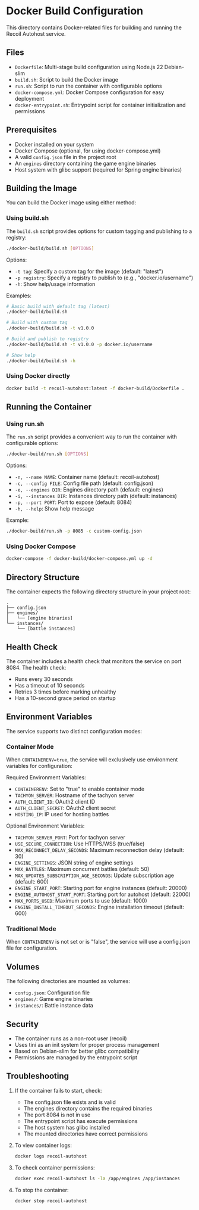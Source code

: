 # Docker Build Configuration

This directory contains Docker-related files for building and running the Recoil Autohost service.

## Files

- `Dockerfile`: Multi-stage build configuration using Node.js 22 Debian-slim
- `build.sh`: Script to build the Docker image
- `run.sh`: Script to run the container with configurable options
- `docker-compose.yml`: Docker Compose configuration for easy deployment
- `docker-entrypoint.sh`: Entrypoint script for container initialization and permissions

## Prerequisites

- Docker installed on your system
- Docker Compose (optional, for using docker-compose.yml)
- A valid `config.json` file in the project root
- An `engines` directory containing the game engine binaries
- Host system with glibc support (required for Spring engine binaries)

## Building the Image

You can build the Docker image using either method:

### Using build.sh
The `build.sh` script provides options for custom tagging and publishing to a registry:

```bash
./docker-build/build.sh [OPTIONS]
```

Options:
- `-t tag`: Specify a custom tag for the image (default: "latest")
- `-p registry`: Specify a registry to publish to (e.g., "docker.io/username")
- `-h`: Show help/usage information

Examples:
```bash
# Basic build with default tag (latest)
./docker-build/build.sh

# Build with custom tag
./docker-build/build.sh -t v1.0.0

# Build and publish to registry
./docker-build/build.sh -t v1.0.0 -p docker.io/username

# Show help
./docker-build/build.sh -h
```

### Using Docker directly
```bash
docker build -t recoil-autohost:latest -f docker-build/Dockerfile .
```

## Running the Container

### Using run.sh
The `run.sh` script provides a convenient way to run the container with configurable options:

```bash
./docker-build/run.sh [OPTIONS]
```

Options:
- `-n, --name NAME`: Container name (default: recoil-autohost)
- `-c, --config FILE`: Config file path (default: config.json)
- `-e, --engines DIR`: Engines directory path (default: engines)
- `-i, --instances DIR`: Instances directory path (default: instances)
- `-p, --port PORT`: Port to expose (default: 8084)
- `-h, --help`: Show help message

Example:
```bash
./docker-build/run.sh -p 8085 -c custom-config.json
```

### Using Docker Compose
```bash
docker-compose -f docker-build/docker-compose.yml up -d
```

## Directory Structure

The container expects the following directory structure in your project root:

```
.
├── config.json
├── engines/
│   └── [engine binaries]
└── instances/
    └── [battle instances]
```

## Health Check

The container includes a health check that monitors the service on port 8084. The health check:
- Runs every 30 seconds
- Has a timeout of 10 seconds
- Retries 3 times before marking unhealthy
- Has a 10-second grace period on startup

## Environment Variables

The service supports two distinct configuration modes:

### Container Mode
When `CONTAINERENV=true`, the service will exclusively use environment variables for configuration:

Required Environment Variables:
- `CONTAINERENV`: Set to "true" to enable container mode
- `TACHYON_SERVER`: Hostname of the tachyon server
- `AUTH_CLIENT_ID`: OAuth2 client ID
- `AUTH_CLIENT_SECRET`: OAuth2 client secret
- `HOSTING_IP`: IP used for hosting battles

Optional Environment Variables:
- `TACHYON_SERVER_PORT`: Port for tachyon server
- `USE_SECURE_CONNECTION`: Use HTTPS/WSS (true/false)
- `MAX_RECONNECT_DELAY_SECONDS`: Maximum reconnection delay (default: 30)
- `ENGINE_SETTINGS`: JSON string of engine settings
- `MAX_BATTLES`: Maximum concurrent battles (default: 50)
- `MAX_UPDATES_SUBSCRIPTION_AGE_SECONDS`: Update subscription age (default: 600)
- `ENGINE_START_PORT`: Starting port for engine instances (default: 20000)
- `ENGINE_AUTOHOST_START_PORT`: Starting port for autohost (default: 22000)
- `MAX_PORTS_USED`: Maximum ports to use (default: 1000)
- `ENGINE_INSTALL_TIMEOUT_SECONDS`: Engine installation timeout (default: 600)

### Traditional Mode
When `CONTAINERENV` is not set or is "false", the service will use a config.json file for configuration.

## Volumes

The following directories are mounted as volumes:
- `config.json`: Configuration file
- `engines/`: Game engine binaries
- `instances/`: Battle instance data

## Security

- The container runs as a non-root user (recoil)
- Uses tini as an init system for proper process management
- Based on Debian-slim for better glibc compatibility
- Permissions are managed by the entrypoint script

## Troubleshooting

1. If the container fails to start, check:
   - The config.json file exists and is valid
   - The engines directory contains the required binaries
   - The port 8084 is not in use
   - The entrypoint script has execute permissions
   - The host system has glibc installed
   - The mounted directories have correct permissions

2. To view container logs:
   ```bash
   docker logs recoil-autohost
   ```

3. To check container permissions:
   ```bash
   docker exec recoil-autohost ls -la /app/engines /app/instances
   ```

4. To stop the container:
   ```bash
   docker stop recoil-autohost
   ``` 